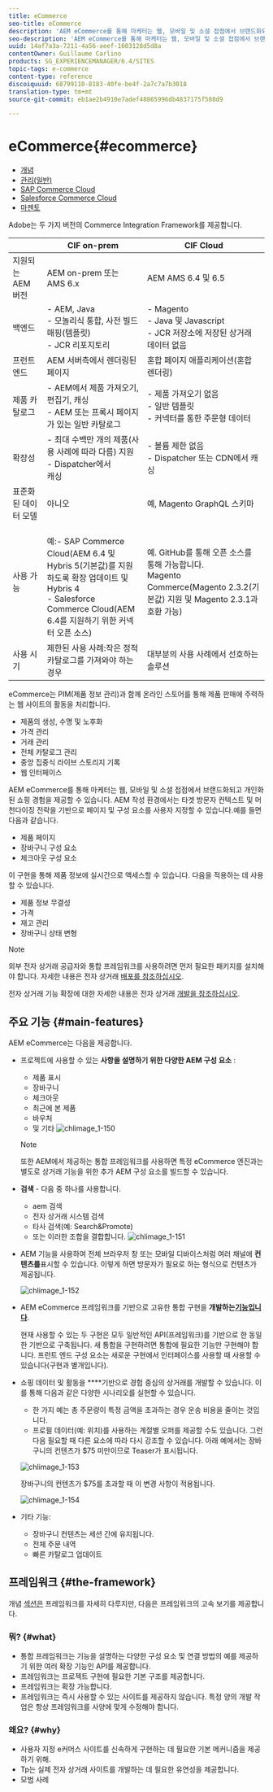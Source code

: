 ```yaml
---
title: eCommerce
seo-title: eCommerce
description: 'AEM eCommerce를 통해 마케터는 웹, 모바일 및 소셜 접점에서 브랜드화되고 개인화된 쇼핑 경험을 제공할 수 있습니다. '
seo-description: 'AEM eCommerce를 통해 마케터는 웹, 모바일 및 소셜 접점에서 브랜드화되고 개인화된 쇼핑 경험을 제공할 수 있습니다. '
uuid: 14af7a3a-7211-4a56-aeef-1603128d5d8a
contentOwner: Guillaume Carlino
products: SG_EXPERIENCEMANAGER/6.4/SITES
topic-tags: e-commerce
content-type: reference
discoiquuid: 68799110-8183-40fe-be4f-2a7c7a7b3018
translation-type: tm+mt
source-git-commit: eb1ae2b4910e7adef48865996db4837175f588d9

---
```



# eCommerce{#ecommerce}

* [개념](/help/sites-administering/concepts.md)
* [관리(일반)](/help/sites-administering/generic.md)
* [SAP Commerce Cloud](/help/sites-administering/sap-commerce-cloud.md)
* [Salesforce Commerce Cloud](https://github.com/adobe/commerce-salesforce)
* [마젠토](https://www.adobe.io/apis/experiencecloud/commerce-integration-framework/integrations.html#!AdobeDocs/commerce-cif-documentation/master/integrations/02-AEM-Magento.md)

Adobe는 두 가지 버전의 Commerce Integration Framework를 제공합니다.

|  | CIF on-prem | CIF Cloud |
|-------------------------|--------------------------------------------------------------------------------------------------------------------------------------------------------------------------------------------------------|------------------------------------------------------------------------------------------------------------------------|
| 지원되는 AEM 버전 | AEM on-prem 또는 AMS 6.x | AEM AMS 6.4 및 6.5 |
| 백엔드 | - AEM, Java <br> - 모놀리식 통합, 사전 빌드 매핑(템플릿)<br> - JCR 리포지토리 | - Magento <br>- Java 및 Javascript <br>- JCR 저장소에 저장된 상거래 데이터 없음 |
| 프런트 엔드 | AEM 서버측에서 렌더링된 페이지 | 혼합 페이지 애플리케이션(혼합 렌더링) |
| 제품 카탈로그 | - AEM에서 제품 가져오기, 편집기, 캐싱 <br>- AEM 또는 프록시 페이지가 있는 일반 카탈로그 | - 제품 가져오기 없음 <br>- 일반 템플릿 <br>- 커넥터를 통한 주문형 데이터 |
| 확장성 | - 최대 수백만 개의 제품(사용 사례에 따라 다름) 지원 - Dispatcher에서 <br> 캐싱 | - 볼륨 제한 없음 <br>- Dispatcher 또는 CDN에서 캐싱 |
| 표준화된 데이터 모델 | 아니오 | 예, Magento GraphQL 스키마 |
| 사용 가능 | <br> 예:- SAP Commerce Cloud(AEM 6.4 및 Hybris 5(기본값)를 지원하도록 확장 업데이트 및 Hybris 4 <br>- Salesforce Commerce Cloud(AEM 6.4를 지원하기 위한 커넥터 오픈 소스) | 예. GitHub를 통해 오픈 소스를 통해 가능합니다. <br> Magento Commerce(Magento 2.3.2(기본값) 지원 및 Magento 2.3.1과 호환 가능) |
| 사용 시기 | 제한된 사용 사례:작은 정적 카탈로그를 가져와야 하는 경우 | 대부분의 사용 사례에서 선호하는 솔루션 |

eCommerce는 PIM(제품 정보 관리)과 함께 온라인 스토어를 통해 제품 판매에 주력하는 웹 사이트의 활동을 처리합니다.

* 제품의 생성, 수명 및 노후화
* 가격 관리
* 거래 관리
* 전체 카탈로그 관리
* 중앙 집중식 라이브 스토리지 기록
* 웹 인터페이스

AEM eCommerce를 통해 마케터는 웹, 모바일 및 소셜 접점에서 브랜드화되고 개인화된 쇼핑 경험을 제공할 수 있습니다. AEM 작성 환경에서는 타겟 방문자 컨텍스트 및 머천다이징 전략을 기반으로 페이지 및 구성 요소를 사용자 지정할 수 있습니다.예를 들면 다음과 같습니다.

* 제품 페이지
* 장바구니 구성 요소
* 체크아웃 구성 요소

이 구현을 통해 제품 정보에 실시간으로 액세스할 수 있습니다. 다음을 적용하는 데 사용할 수 있습니다.

* 제품 정보 무결성
* 가격
* 재고 관리
* 장바구니 상태 변형

>[!NOTE]
>
>외부 전자 상거래 공급자와 통합 프레임워크를 사용하려면 먼저 필요한 패키지를 설치해야 합니다. 자세한 내용은 전자 상거래 [배포를 참조하십시오](/help/sites-deploying/ecommerce.md).
>
>전자 상거래 기능 확장에 대한 자세한 내용은 전자 상거래 [개발을 참조하십시오](/help/sites-developing/ecommerce.md).

## 주요 기능 {#main-features}

AEM eCommerce는 다음을 제공합니다.

* 프로젝트에 사용할 수 있는 **사항을 설명하기 위한 다양한 AEM 구성 요소** :

   * 제품 표시
   * 장바구니
   * 체크아웃
   * 최근에 본 제품
   * 바우처
   * 및 기타
   ![chlimage_1-150](assets/chlimage_1-150.png)

   >[!NOTE]
   >
   >또한 AEM에서 제공하는 통합 프레임워크를 사용하면 특정 eCommerce 엔진과는 별도로 상거래 기능을 위한 추가 AEM 구성 요소를 빌드할 수 있습니다.

* **검색** - 다음 중 하나를 사용합니다.

   * aem 검색
   * 전자 상거래 시스템 검색
   * 타사 검색(예: Search&amp;Promote)
   * 또는 이러한 조합을 결합합니다.
   ![chlimage_1-151](assets/chlimage_1-151.png)

* AEM 기능을 사용하여 전체 브라우저 창 또는 모바일 디바이스처럼 여러 채널에 **컨텐츠를**&#x200B;표시할 수 있습니다. 이렇게 하면 방문자가 필요로 하는 형식으로 컨텐츠가 제공됩니다.

   ![chlimage_1-152](assets/chlimage_1-152.png)

* AEM eCommerce 프레임워크를 기반으로 고유한 통합 구현을 **개발하는[기능입니다](#the-framework)**.

   현재 사용할 수 있는 두 구현은 모두 일반적인 API(프레임워크)를 기반으로 한 동일한 기반으로 구축됩니다. 새 통합을 구현하려면 통합에 필요한 기능만 구현해야 합니다. 프런트 엔드 구성 요소는 새로운 구현에서 인터페이스를 사용할 때 사용할 수 있습니다(구현과 별개입니다).

* 쇼핑 데이터 및 활동을 ****&#x200B;기반으로 경험 중심의 상거래를 개발할 수 있습니다. 이를 통해 다음과 같은 다양한 시나리오를 실현할 수 있습니다.

   * 한 가지 예는 총 주문량이 특정 금액을 초과하는 경우 운송 비용을 줄이는 것입니다.
   * 프로필 데이터(예: 위치)를 사용하는 계절별 오퍼를 제공할 수도 있습니다. 그런 다음 필요할 때 다른 요소에 따라 다시 강조할 수 있습니다.
   아래 예에서는 장바구니의 컨텐츠가 $75 미만이므로 Teaser가 표시됩니다.

   ![chlimage_1-153](assets/chlimage_1-153.png)

   장바구니의 컨텐츠가 $75를 초과할 때 이 변경 사항이 적용됩니다.

   ![chlimage_1-154](assets/chlimage_1-154.png)

* 기타 기능:

   * 장바구니 컨텐츠는 세션 간에 유지됩니다.
   * 전체 주문 내역
   * 빠른 카탈로그 업데이트

## 프레임워크 {#the-framework}

개념 [섹션은](/help/sites-administering/concepts.md) 프레임워크를 자세히 다루지만, 다음은 프레임워크의 고속 보기를 제공합니다.

### 뭐? {#what}

* 통합 프레임워크는 기능을 설명하는 다양한 구성 요소 및 연결 방법의 예를 제공하기 위한 여러 확장 기능인 API를 제공합니다.
* 프레임워크는 프로젝트 구현에 필요한 기본 구조를 제공합니다.
* 프레임워크는 확장 가능합니다.
* 프레임워크는 즉시 사용할 수 있는 사이트를 제공하지 않습니다. 특정 양의 개발 작업은 항상 프레임워크를 사양에 맞게 수정해야 합니다.

### 왜요? {#why}

* 사용자 지정 e커머스 사이트를 신속하게 구현하는 데 필요한 기본 메커니즘을 제공하기 위해.
* Tp는 실제 전자 상거래 사이트를 개발하는 데 필요한 유연성을 제공합니다.
* 모범 사례

